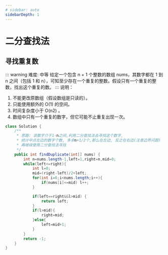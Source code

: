 ```yaml
---
# sidebar: auto
sidebarDepth: 1
---
```

# 二分查找法
## 寻找重复数
::: warning 难度: 中等
给定一个包含 n + 1 个整数的数组 nums，其数字都在 1 到 n 之间（包括 1 和 n），可知至少存在一个重复的整数。假设只有一个重复的整数，找出这个重复的数。
:::
说明：
1. 不能更改原数组（假设数组是只读的）。 
2. 只能使用额外的 O(1) 的空间。
3. 时间复杂度小于 O(n2) 。
4. 数组中只有一个重复的数字，但它可能不止重复出现一次。

```java
class Solution {
    /**
     * 思路: 该数字介于1-n之间,利用二分查找法去寻找这个数字,
     * 统计中点左边的数字个数, 多余n+1/2个,那么在左边, 反之在右边(注意边界问题)
     * 再继续使用二分查找法寻找
     */
    public int findDuplicate(int[] nums) {
        int n=nums.length-1,left=1,right=n,mid=0;
        while(left<=right){
            int l=0;
            mid=(right-left)/2+left;
            for(int i=0;i<nums.length;i++){
                if(nums[i]<=mid) l++;
            }

            if(left==right&&l>mid) {
                return left;
            }
            if(l>mid){
                right=mid;
            }else{
                left=mid+1;
            }
        }
        return -1;
    }
}
``` 
 
 